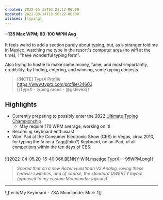 ```yaml
---
created: 2022-05-15T02:21:12-06:00
updated: 2022-08-14T18:50:22-06:00
aliases: [typing]
---
```

 #### ~135 Max WPM; 80-100 WPM Avg

It feels weird to add a section purely about typing, but, as a stranger told me in Mexico, watching me type in the resort's computer area (no wifi at the time), I "have wonderful typing form".

Also trying to hustle to make some money, fame, and most-importantly, credibility, by finding, entering, and winning, some typing contests.

> [!NOTE] TyprX Profile  
> https://www.typrx.com/profile/34603  
> [[TyprX - typing races - @gsteve3]]


## Highlights
- Currently preparing to possibly enter the 2022 [Ultimate Typing Championship](https://ultimatetypingchampionship.com/)
	- May require 170 WPM average, working on it!
- Becoming keyboard enthusiast
- Won iPad at the Consumer Electronic Show (CES) in Vegas, circa 2010, for typing the fa on a Zagg(folio?) Keyboard, on an iPad, of all competitors within the ten days of CES.


### 




![[2022-04-05.20-16-40.066.BENNY-WIN.msedge.TyprX---95WPM.png]]
> *Scored that on a new Razer Hunstman V2 Analog, loving these heavier switches, and of course, the standard QWERTY layout (opposed to my custom Moonlander layouts).*

---

![[tech/My Keyboard - ZSA Moonlander Mark 1]]